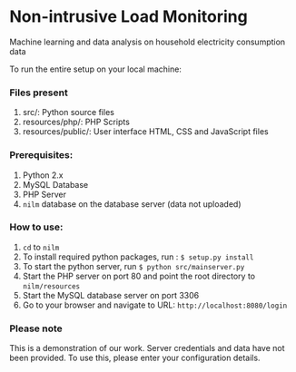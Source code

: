 # Non-intrusive Load Monitoring
Machine learning and data analysis on household electricity consumption data

To run the entire setup on your local machine:

### Files present

1. src/: Python source files
2. resources/php/: PHP Scripts
3. resources/public/: User interface HTML, CSS and JavaScript files

### Prerequisites:

1. Python 2.x
2. MySQL Database
3. PHP Server 
4. `nilm` database on the database server (data not uploaded)

### How to use:

1. `cd` to `nilm`
2. To install required python packages, run : `$ setup.py install`
3. To start the python server, run `$ python src/mainserver.py`
4. Start the PHP server on port 80 and point the root directory to `nilm/resources`
5. Start the MySQL database server on port 3306
6. Go to your browser and navigate to URL: `http://localhost:8080/login`

### Please note
This is a demonstration of our work. Server credentials and data have not been provided. To use this, please enter your configuration details.
